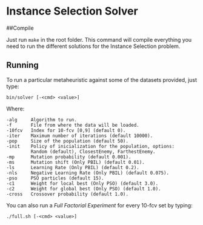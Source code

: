 Instance Selection Solver
=========================

##Compile

Just run `make` in the root folder. This command will compile everything you need to run the different solutions for the Instance Selection problem.

## Running

To run a particular metaheuristic against some of the datasets provided, just type:

	bin/solver [-<cmd> <value>]

Where:

	-alg     Algorithm to run.
	-f       File from where the data will be loaded.
	-10fcv   Index for 10-fcv [0,9] (default 0).
	-iter    Maximum number of iterations (default 10000).
	-pop     Size of the population (default 50).
	-init    Policy of inicialization for the population, options:
	         Random (default), ClosestEnemy, FarthestEnemy.
	-mp      Mutation probability (default 0.001).
	-ms      Mutation shift (Only PBIL) (default 0.01).
	-ls      Learning Rate (Only PBIL) (default 0.2).
	-nls     Negative Learning Rate (Only PBIL) (default 0.075).
	-pso     PSO particles (default 15).
	-c1      Weight for local best (Only PSO) (default 3.0).
	-c2      Weight for global best (Only PSO) (default 1.0).
	-cross   Crossover probability (default 1.0).

You can also run a *Full Factorial Experiment* for every 10-fcv set by typing:

	./full.sh [-<cmd> <value>]
